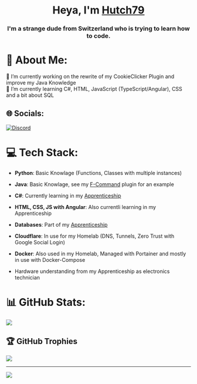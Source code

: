 <h1 align="center">Heya, I'm <a href="https://modrinth.com/user/Hutch79">Hutch79</a></h1>
<h3 align="center">I'm a strange dude from Switzerland who is trying to learn how to code.</h3>


# 💫 About Me:
🔭 I’m currently working on the rewrite of my CookieClicker Plugin and improve my Java Knowledge
<br>🌱 I’m currently learning C#, HTML, JavaScript (TypeScript/Angular), CSS and a bit about SQL


## 🌐 Socials:
[![Discord](https://img.shields.io/badge/Discord-%237289DA.svg?logo=discord&logoColor=white)](https://discord.gg/D9a8EDB6G6) 

# 💻 Tech Stack:
- **Python**: Basic Knowlage (Functions, Classes with multiple instances)
- **Java**: Basic Knowlage, see my [F-Command](https://github.com/Hutch79/F-Command) plugin for an example
- **C#**: Currently learning in my [Apprenticeship](https://www.modulbaukasten.ch/?d=13d8d40b-6d82-eb11-a812-0022486f6f83)
- **HTML, CSS, JS with Angular**: Also currentli learning in my Apprenticeship
- **Databases**: Part of my [Apprenticeship](https://www.modulbaukasten.ch/?d=13d8d40b-6d82-eb11-a812-0022486f6f83)
  
- **Cloudflare**: In use for my Homelab (DNS, Tunnels, Zero Trust with Google Social Login)
- **Docker**: Also used in my Homelab, Managed with Portainer and mostly in use with Docker-Compose

- Hardware understanding from my Apprenticeship as electronics technician

# 📊 GitHub Stats:
![](https://github-readme-stats.vercel.app/api/top-langs/?username=Hutch79&theme=dracula&hide_border=false&include_all_commits=true&count_private=false&layout=compact)

## 🏆 GitHub Trophies
![](https://github-profile-trophy.vercel.app/?username=Hutch79&theme=radical&no-frame=true&no-bg=false&margin-w=4)

---
[![](https://komarev.com/ghpvc/?username=hutch79&label=Profile%20views&color=yellowgreen&style=for-the-badge)](https://github.com/Hutch79)

<!-- Proudly created with GPRM ( https://gprm.itsvg.in ) -->
